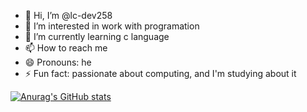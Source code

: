 - 👋 Hi, I’m @lc-dev258
- 👀 I’m interested in work with programation
- 🌱 I’m currently learning c language
- 📫 How to reach me 
- 😄 Pronouns: he
- ⚡ Fun fact: passionate about computing, and I'm studying about it

[![Anurag's GitHub stats](https://github-readme-stats.vercel.app/api?username=Lucas)](https://github.com/Lucas/github-readme-stats)
